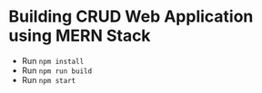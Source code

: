 # Building CRUD Web Application using MERN Stack

* Run `npm install`
* Run `npm run build`
* Run `npm start`
